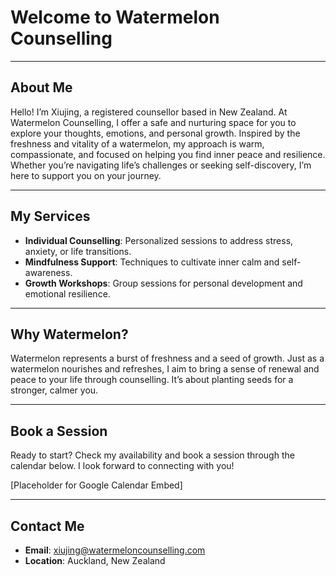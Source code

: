# Welcome to Watermelon Counselling  

---

## About Me  

Hello! I’m Xiujing, a registered counsellor based in New Zealand. At Watermelon Counselling, I offer a safe and nurturing space for you to explore your thoughts, emotions, and personal growth. Inspired by the freshness and vitality of a watermelon, my approach is warm, compassionate, and focused on helping you find inner peace and resilience. Whether you’re navigating life’s challenges or seeking self-discovery, I’m here to support you on your journey.  

---

## My Services  

- **Individual Counselling**: Personalized sessions to address stress, anxiety, or life transitions.  
- **Mindfulness Support**: Techniques to cultivate inner calm and self-awareness.  
- **Growth Workshops**: Group sessions for personal development and emotional resilience.  

---

## Why Watermelon?  

Watermelon represents a burst of freshness and a seed of growth. Just as a watermelon nourishes and refreshes, I aim to bring a sense of renewal and peace to your life through counselling. It’s about planting seeds for a stronger, calmer you.  

---

## Book a Session  

Ready to start? Check my availability and book a session through the calendar below. I look forward to connecting with you!  

[Placeholder for Google Calendar Embed]  

---

## Contact Me  

- **Email**: xiujing@watermeloncounselling.com  
- **Location**: Auckland, New Zealand  
